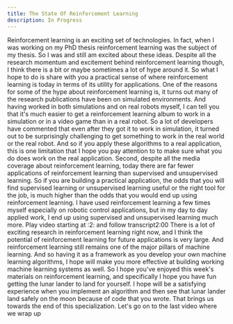 ```yaml
---
title: The State Of Reinforcement Learning
description: In Progress
---
```


Reinforcement learning is an exciting set of technologies. In fact, when I was working on my PhD thesis reinforcement learning was the subject of my thesis. So I was and still am excited about these ideas. Despite all the research momentum and excitement behind reinforcement learning though, I think there is a bit or maybe sometimes a lot of hype around it. So what I hope to do is share with you a practical sense of where reinforcement learning is today in terms of its utility for applications. One of the reasons for some of the hype about reinforcement learning is, it turns out many of the research publications have been on simulated environments. And having worked in both simulations and on real robots myself, I can tell you that it's much easier to get a reinforcement learning album to work in a simulation or in a video game than in a real robot. So a lot of developers have commented that even after they got it to work in simulation, it turned out to be surprisingly challenging to get something to work in the real world or the real robot. And so if you apply these algorithms to a real application, this is one limitation that I hope you pay attention to to make sure what you do does work on the real application. Second, despite all the media coverage about reinforcement learning, today there are far fewer applications of reinforcement learning than supervised and unsupervised learning. So if you are building a practical application, the odds that you will find supervised learning or unsupervised learning useful or the right tool for the job, is much higher than the odds that you would end up using reinforcement learning. I have used reinforcement learning a few times myself especially on robotic control applications, but in my day to day applied work, I end up using supervised and unsupervised learning much more.
Play video starting at :2: and follow transcript2:00
There is a lot of exciting research in reinforcement learning right now, and I think the potential of reinforcement learning for future applications is very large. And reinforcement learning still remains one of the major pillars of machine learning. And so having it as a framework as you develop your own machine learning algorithms, I hope will make you more effective at building working machine learning systems as well. So I hope you've enjoyed this week's materials on reinforcement learning, and specifically I hope you have fun getting the lunar lander to land for yourself. I hope will be a satisfying experience when you implement an algorithm and then see that lunar lander land safely on the moon because of code that you wrote. That brings us towards the end of this specialization. Let's go on to the last video where we wrap up